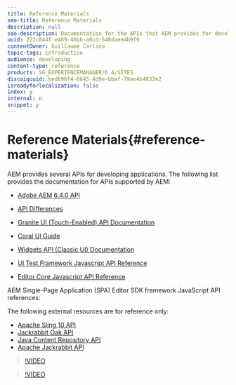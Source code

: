 ```yaml
---
title: Reference Materials
seo-title: Reference Materials
description: null
seo-description: Documentation for the APIs that AEM provides for developing applications
uuid: 222c044f-e469-46bb-a6cd-546daee4b9f9
contentOwner: Guillaume Carlino
topic-tags: introduction
audience: developing
content-type: reference
products: SG_EXPERIENCEMANAGER/6.4/SITES
discoiquuid: bed696f4-6645-4d9e-bbaf-79ae4b4832e2
isreadyforlocalization: false
index: y
internal: n
snippet: y
---
```


# Reference Materials{#reference-materials}

AEM provides several APIs for developing applications. The following list provides the documentation for APIs supported by AEM:

* [Adobe AEM 6.4.0 API](/developing/using/reference-materials/javadoc/index)  

* [API Differences](/developing/using/reference-materials/diff-previous/changes)  

* [Granite UI (Touch-Enabled) API Documentation](/developing/using/reference-materials/granite-ui/api/index)  

* [Coral UI Guide](/developing/using/reference-materials/coral-ui/coralui3/index)  

* [Widgets API (Classic UI) Documentation](/developing/using/reference-materials/widgets-api/index)  

* [UI Test Framework Javascript API Reference](/developing/using/reference-materials/test-api/index)  

* [Editor Core Javascript API Reference](/developing/using/reference-materials/jsdoc/ui-touch/editor-core/index)

AEM Single-Page Application (SPA) Editor SDK framework JavaScript API references:

The following external resources are for reference only:

* [Apache Sling 10 API](https://sling.apache.org/apidocs/sling10/)
* [Jackrabbit Oak API](http://jackrabbit.apache.org/oak/docs/oak_api/overview.html)
* [Java Content Repository API](http://www.day.com/maven/javax.jcr/javadocs/jcr-2.0/)
* [Apache Jackrabbit API](http://jackrabbit.apache.org/api)

>[!VIDEO](https://vimeo.com/)

>[!VIDEO](https://vimeo.com/)
